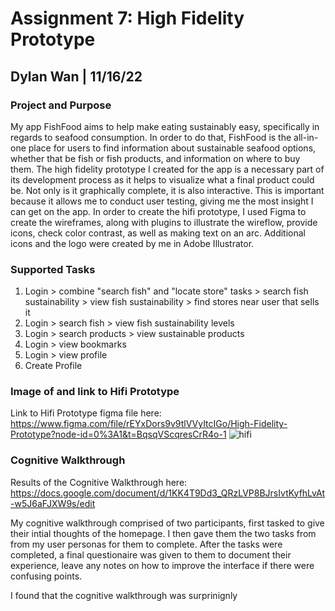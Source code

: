 # Assignment 7: High Fidelity Prototype
## Dylan Wan | 11/16/22
### Project and Purpose 
My app FishFood aims to help make eating sustainably easy, specifically in regards to seafood consumption. In order to do that, FishFood is the all-in-one place for users to find information about sustainable seafood options, whether that be fish or fish products, and information on where to buy them. The high fidelity prototype I created for the app is a necessary part of its development process as it helps to visualize what a final product could be. Not only is it graphically complete, it is also interactive. This is important because it allows me to conduct user testing, giving me the most insight I can get on the app. In order to create the hifi prototype, I used Figma to create the wireframes, along with plugins to illustrate the wireflow, provide icons, check color contrast, as well as making text on an arc. Additional icons and the logo were created by me in Adobe Illustrator.


### Supported Tasks 
1. Login > combine "search fish" and "locate store" tasks > search fish sustainability > view fish sustainability > find stores near user that sells it 
2. Login > search fish > view fish sustainability levels 
3. Login > search products > view sustainable products 
4. Login > view bookmarks
5. Login > view profile 
6. Create Profile 


### Image of and link to Hifi Prototype
Link to Hifi Prototype figma file here: https://www.figma.com/file/rEYxDors9v9tlVVyItcIGo/High-Fidelity-Prototype?node-id=0%3A1&t=BqsqVScqresCrR4o-1
![hifi](https://user-images.githubusercontent.com/114602097/202147939-4a2f9e13-c758-42ba-bcb8-e2cdc9c7a667.png)


### Cognitive Walkthrough 
Results of the Cognitive Walkthrough here: https://docs.google.com/document/d/1KK4T9Dd3_QRzLVP8BJrsIvtKyfhLvAt-w5J6aFJXW9s/edit

My cognitive walkthrough comprised of two participants, first tasked to give their intial thoughts of the homepage. I then gave them the two tasks from  from my user personas for them to complete. After the tasks were completed, a final questionaire was given to them to document their experience, leave any notes on how to improve the interface if there were confusing points. 

I found that the cognitive walkthrough was surprinignly 



